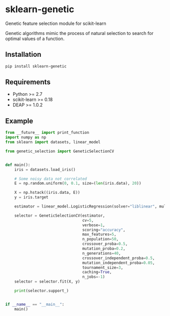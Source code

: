 # sklearn-genetic

Genetic feature selection module for scikit-learn

Genetic algorithms mimic the process of natural selection to search for optimal values of a function.

## Installation

```bash
pip install sklearn-genetic
```

## Requirements
* Python >= 2.7
* scikit-learn >= 0.18
* DEAP >= 1.0.2

## Example

```python
from __future__ import print_function
import numpy as np
from sklearn import datasets, linear_model

from genetic_selection import GeneticSelectionCV


def main():
    iris = datasets.load_iris()

    # Some noisy data not correlated
    E = np.random.uniform(0, 0.1, size=(len(iris.data), 20))

    X = np.hstack((iris.data, E))
    y = iris.target

    estimator = linear_model.LogisticRegression(solver="liblinear", multi_class="ovr")

    selector = GeneticSelectionCV(estimator,
                                  cv=5,
                                  verbose=1,
                                  scoring="accuracy",
                                  max_features=5,
                                  n_population=50,
                                  crossover_proba=0.5,
                                  mutation_proba=0.2,
                                  n_generations=40,
                                  crossover_independent_proba=0.5,
                                  mutation_independent_proba=0.05,
                                  tournament_size=3,
                                  caching=True,
                                  n_jobs=-1)
    selector = selector.fit(X, y)

    print(selector.support_)


if __name__ == "__main__":
    main()

```